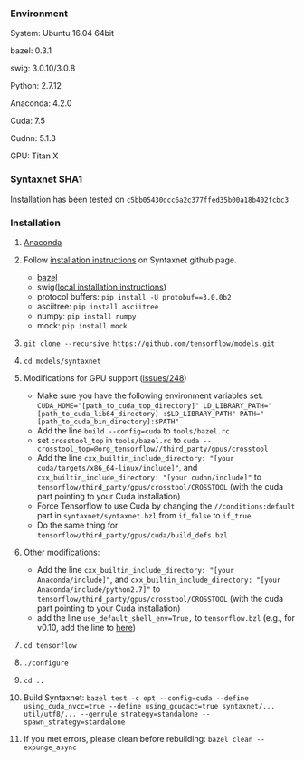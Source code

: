 ### Environment
System: Ubuntu 16.04 64bit 

bazel: 0.3.1 

swig: 3.0.10/3.0.8 

Python: 2.7.12 

Anaconda: 4.2.0

Cuda: 7.5 

Cudnn: 5.1.3 

GPU: Titan X 

### Syntaxnet SHA1
Installation has been tested on `c5bb05430dcc6a2c377ffed35b00a18b402fcbc3`

### Installation
1. [Anaconda](https://www.continuum.io/downloads)
2. Follow [installation instructions](https://github.com/tensorflow/models/tree/master/syntaxnet#installation) on Syntaxnet github page.
    - [bazel](https://bazel.build/versions/master/docs/install.html#install-with-installer-ubuntu)
    - swig([local installation instructions](http://www.linuxfromscratch.org/blfs/view/7.6/general/swig.html))
    - protocol buffers: `pip install -U protobuf==3.0.0b2`
    - asciitree: `pip install asciitree`
    - numpy: `pip install numpy`
    - mock: `pip install mock`
3. `git clone --recursive https://github.com/tensorflow/models.git`
4. `cd models/syntaxnet`
5. Modifications for GPU support ([issues/248](https://github.com/tensorflow/models/issues/248))
    - Make sure you have the following environment variables set: `CUDA_HOME="[path_to_cuda_top_directory]" LD_LIBRARY_PATH="[path_to_cuda_lib64_directory] :$LD_LIBRARY_PATH" PATH="[path_to_cuda_bin_directory]:$PATH"`
    - Add the line `build --config=cuda` to `tools/bazel.rc`
    - set `crosstool_top` in `tools/bazel.rc` to `cuda --crosstool_top=@org_tensorflow//third_party/gpus/crosstool`
    - Add the line `cxx_builtin_include_directory: "[your cuda/targets/x86_64-linux/include]"`, and `cxx_builtin_include_directory: "[your cudnn/include]"` to `tensorflow/third_party/gpus/crosstool/CROSSTOOL` (with the cuda part pointing to your Cuda installation)
    - Force Tensorflow to use Cuda by changing the `//conditions:default` part in `syntaxnet/syntaxnet.bzl` from `if_false` to `if_true`
    - Do the same thing for `tensorflow/third_party/gpus/cuda/build_defs.bzl`
6. Other modifications:
    - Add the line `cxx_builtin_include_directory: "[your Anaconda/include]"`, and `cxx_builtin_include_directory: "[your Anaconda/include/python2.7]"` to `tensorflow/third_party/gpus/crosstool/CROSSTOOL` (with the cuda part pointing to your Cuda installation)
    - add the line `use_default_shell_env=True,` to `tensorflow.bzl` (e.g., for v0.10, add the line to [here](https://github.com/tensorflow/tensorflow/blob/r0.10/tensorflow/tensorflow.bzl#L483))

7. `cd tensorflow`

8. `./configure`

9. `cd ..`

10. Build Syntaxnet:
`bazel test -c opt --config=cuda --define using_cuda_nvcc=true --define using_gcudacc=true syntaxnet/... util/utf8/... --genrule_strategy=standalone --spawn_strategy=standalone`

11. If you met errors, please clean before rebuilding:
`bazel clean --expunge_async`
